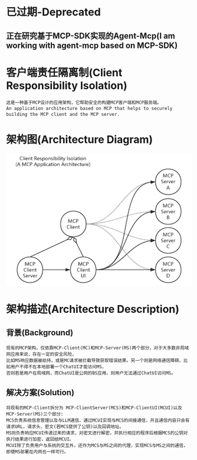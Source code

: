 # 已过期-Deprecated
## 正在研究基于MCP-SDK实现的Agent-Mcp(I am working with agent-mcp based on MCP-SDK)

# 客户端责任隔离制(Client Responsibility Isolation)
    这是一种基于MCP设计的应用架构，它帮助安全的构建MCP客户端和MCP服务端。
    An application architecture based on MCP that helps to securely building the MCP client and the MCP server.

# 架构图(Architecture Diagram)
![Architecture Diagram](image-ArchitectureDiagram.png)

# 架构描述(Architecture Description)
## 背景(Background)
    现有的MCP架构，仅依靠MCP-Client(MC)和MCP-Server(MS)两个部分，对于大多数非局域网应用来说，存在一定的安全风险，
    比如MS响应数据被劫持，或是MC请求被拦截导致获取错误结果。另一个则是网络通信障碍，比如用户不得不在本地部署一个ChatUI才能访问MS，
    否则若是用户在局域网，而ChatUI是公网的BS应用，则用户无法通过ChatUI访问MS。
## 解决方案(Solution)
    将现有的MCP-Client拆分为 MCP-ClientServer(MCS)和MCP-ClientUI(MCUI)以及MCP-Server(MS)三个部分:
    MCS负责系统信息管理以及与LLM通信，通过MCUI实现与MCS的间接通信，并且通信内容只会有请求URL，请求头，密文(若MCS提供了公钥)以及回调地址。
    MS则负责响应MCUI传递过来的请求，对密文进行解密，并执行相应的程序后根据MCS的公钥对执行结果进行加密，返回给MCUI。
    MCUI除了负责用户与系统的交互外，还作为MCS与MS之间的代理，实现MCS与MS之间的通信，即使MS部署在内网也一样可行。


